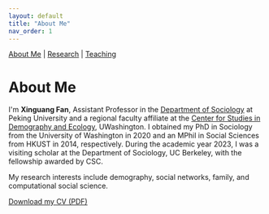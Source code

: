 ```yaml
---
layout: default
title: "About Me"
nav_order: 1
---
```


<link href="https://fonts.googleapis.com/css2?family=Lora&family=Roboto:wght@500&display=swap" rel="stylesheet">
<link rel="stylesheet" href="assets/style.css">

[About Me](index.md) | [Research](research.md) | [Teaching](teaching.md)



# About Me

I'm **Xinguang Fan**, Assistant Professor in the [Department of Sociology](http://www.shehui.pku.edu.cn/) at Peking University and a regional faculty affiliate at the [Center for Studies in Demography and Ecology](https://csde.washington.edu/), UWashington. I obtained my PhD in Sociology from the University of Washington in 2020 and an MPhil in Social Sciences from HKUST in 2014, respectively. During the academic year 2023, I was a visiting scholar at the Department of Sociology, UC Berkeley, with the fellowship awarded by CSC.

My research interests include demography, social networks, family, and computational social science.

[Download my CV (PDF)](assets/CV_20250401.pdf)
